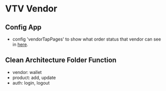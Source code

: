 # VTV Vendor

## Config App

- config 'vendorTapPages' to show what order status that vendor can see in [here](lib/features/order/presentation/pages/vendor_order_purchase_page.dart).

## Clean Architecture Folder Function

- vendor: wallet
- product: add, update
- auth: login, logout
